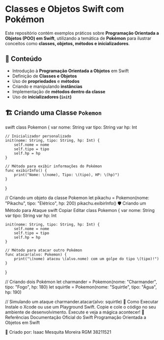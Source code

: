 # Classes e Objetos Swift com Pokémon  

Este repositório contém exemplos práticos sobre **Programação Orientada a Objetos (POO) em Swift**, utilizando a temática de **Pokémon** para ilustrar conceitos como **classes, objetos, métodos e inicializadores**.  

## 📌 Conteúdo  

- Introdução à **Programação Orientada a Objetos** em Swift  
- Definição de **Classes e Objetos**  
- Uso de **propriedades** e **métodos**  
- Criando e manipulando **instâncias**  
- Implementação de **métodos dentro da classe**  
- Uso de **inicializadores (`init`)**  

## 🏗 Criando uma Classe `Pokemon`  

swift
class Pokemon {
    var nome: String
    var tipo: String
    var hp: Int

    // Inicializador personalizado
    init(nome: String, tipo: String, hp: Int) {
        self.nome = nome
        self.tipo = tipo
        self.hp = hp
    }

    // Método para exibir informações do Pokémon
    func exibirInfo() {
        print("Nome: \(nome), Tipo: \(tipo), HP: \(hp)")
    }
}

// Criando um objeto da classe Pokemon
let pikachu = Pokemon(nome: "Pikachu", tipo: "Elétrico", hp: 200)
pikachu.exibirInfo()
🛡 Criando um Método para Ataque
swift
Copiar
Editar
class Pokemon {
    var nome: String
    var tipo: String
    var hp: Int

    init(nome: String, tipo: String, hp: Int) {
        self.nome = nome
        self.tipo = tipo
        self.hp = hp
    }

    // Método para atacar outro Pokémon
    func atacar(alvo: Pokemon) {
        print("\(nome) atacou \(alvo.nome) com um golpe do tipo \(tipo)!")
    }
}

// Criando dois Pokémon
let charmander = Pokemon(nome: "Charmander", tipo: "Fogo", hp: 180)
let squirtle = Pokemon(nome: "Squirtle", tipo: "Água", hp: 190)

// Simulando um ataque
charmander.atacar(alvo: squirtle)
🚀 Como Executar
Instale o Xcode ou use um Playground Swift.
Copie e cole o código no seu ambiente de desenvolvimento.
Execute e veja a mágica acontecer!
🔗 Referências
Documentação Oficial do Swift
Programação Orientada a Objetos em Swift

📌 Criado por: Isaac Mesquita Moreira
RGM 38211521
